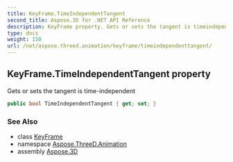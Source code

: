 ```yaml
---
title: KeyFrame.TimeIndependentTangent
second_title: Aspose.3D for .NET API Reference
description: KeyFrame property. Gets or sets the tangent is timeindependent
type: docs
weight: 150
url: /net/aspose.threed.animation/keyframe/timeindependenttangent/
---
```

## KeyFrame.TimeIndependentTangent property

Gets or sets the tangent is time-independent

```csharp
public bool TimeIndependentTangent { get; set; }
```

### See Also

* class [KeyFrame](../)
* namespace [Aspose.ThreeD.Animation](../../../aspose.threed.animation/)
* assembly [Aspose.3D](../../../)


